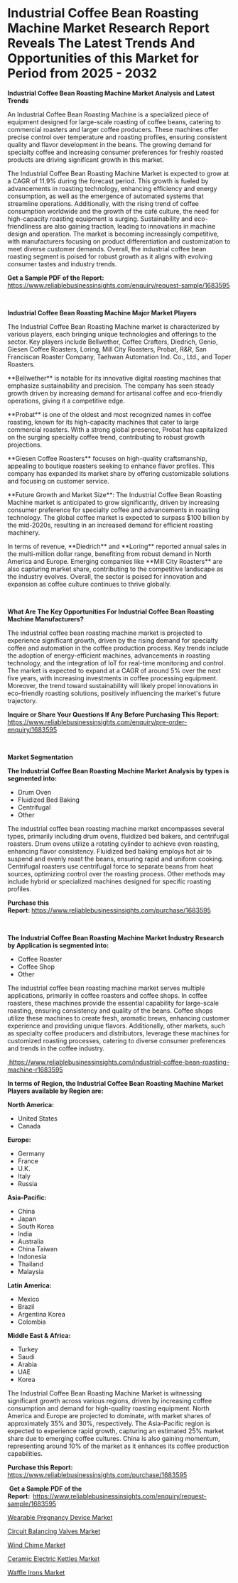 <p><h1>Industrial Coffee Bean Roasting Machine Market Research Report Reveals The Latest Trends And Opportunities of this Market for Period from 2025 - 2032</h1></p><p><strong>Industrial Coffee Bean Roasting Machine Market Analysis and Latest Trends</strong></p>
<p><p>An Industrial Coffee Bean Roasting Machine is a specialized piece of equipment designed for large-scale roasting of coffee beans, catering to commercial roasters and larger coffee producers. These machines offer precise control over temperature and roasting profiles, ensuring consistent quality and flavor development in the beans. The growing demand for specialty coffee and increasing consumer preferences for freshly roasted products are driving significant growth in this market.</p><p>The Industrial Coffee Bean Roasting Machine Market is expected to grow at a CAGR of 11.9% during the forecast period. This growth is fueled by advancements in roasting technology, enhancing efficiency and energy consumption, as well as the emergence of automated systems that streamline operations. Additionally, with the rising trend of coffee consumption worldwide and the growth of the café culture, the need for high-capacity roasting equipment is surging. Sustainability and eco-friendliness are also gaining traction, leading to innovations in machine design and operation. The market is becoming increasingly competitive, with manufacturers focusing on product differentiation and customization to meet diverse customer demands. Overall, the industrial coffee bean roasting segment is poised for robust growth as it aligns with evolving consumer tastes and industry trends.</p></p>
<p><strong>Get a Sample PDF of the Report:&nbsp;</strong> <a href="https://www.reliablebusinessinsights.com/enquiry/request-sample/1683595?utm_campaign=100&utm_medium=2&utm_source=Github&utm_content=ia&utm_term=26032025&utm_id=industrial-coffee-bean-roasting-machine">https://www.reliablebusinessinsights.com/enquiry/request-sample/1683595</a></p>
<p>&nbsp;</p>
<p><strong>Industrial Coffee Bean Roasting Machine Major Market Players</strong></p>
<p><p>The Industrial Coffee Bean Roasting Machine market is characterized by various players, each bringing unique technologies and offerings to the sector. Key players include Bellwether, Coffee Crafters, Diedrich, Genio, Giesen Coffee Roasters, Loring, Mill City Roasters, Probat, R&R, San Franciscan Roaster Company, Taehwan Automation Ind. Co., Ltd., and Toper Roasters.</p><p>**Bellwether** is notable for its innovative digital roasting machines that emphasize sustainability and precision. The company has seen steady growth driven by increasing demand for artisanal coffee and eco-friendly operations, giving it a competitive edge.</p><p>**Probat** is one of the oldest and most recognized names in coffee roasting, known for its high-capacity machines that cater to large commercial roasters. With a strong global presence, Probat has capitalized on the surging specialty coffee trend, contributing to robust growth projections.</p><p>**Giesen Coffee Roasters** focuses on high-quality craftsmanship, appealing to boutique roasters seeking to enhance flavor profiles. This company has expanded its market share by offering customizable solutions and focusing on customer service. </p><p>**Future Growth and Market Size**: The Industrial Coffee Bean Roasting Machine market is anticipated to grow significantly, driven by increasing consumer preference for specialty coffee and advancements in roasting technology. The global coffee market is expected to surpass $100 billion by the mid-2020s, resulting in an increased demand for efficient roasting machinery.</p><p>In terms of revenue, **Diedrich** and **Loring** reported annual sales in the multi-million dollar range, benefiting from robust demand in North America and Europe. Emerging companies like **Mill City Roasters** are also capturing market share, contributing to the competitive landscape as the industry evolves. Overall, the sector is poised for innovation and expansion as coffee culture continues to thrive globally.</p></p>
<p>&nbsp;</p>
<p><strong>What Are The Key Opportunities For Industrial Coffee Bean Roasting Machine Manufacturers?</strong></p>
<p><p>The industrial coffee bean roasting machine market is projected to experience significant growth, driven by the rising demand for specialty coffee and automation in the coffee production process. Key trends include the adoption of energy-efficient machines, advancements in roasting technology, and the integration of IoT for real-time monitoring and control. The market is expected to expand at a CAGR of around 5% over the next five years, with increasing investments in coffee processing equipment. Moreover, the trend toward sustainability will likely propel innovations in eco-friendly roasting solutions, positively influencing the market's future trajectory.</p></p>
<p><strong>Inquire or Share Your Questions If Any Before Purchasing This Report:</strong> <a href="https://www.reliablebusinessinsights.com/enquiry/pre-order-enquiry/1683595?utm_campaign=100&utm_medium=2&utm_source=Github&utm_content=ia&utm_term=26032025&utm_id=industrial-coffee-bean-roasting-machine">https://www.reliablebusinessinsights.com/enquiry/pre-order-enquiry/1683595</a></p>
<p>&nbsp;</p>
<p><strong>Market Segmentation</strong></p>
<p><strong>The Industrial Coffee Bean Roasting Machine Market Analysis by types is segmented into:</strong></p>
<p><ul><li>Drum Oven</li><li>Fluidized Bed Baking</li><li>Centrifugal</li><li>Other</li></ul></p>
<p><p>The industrial coffee bean roasting machine market encompasses several types, primarily including drum ovens, fluidized bed bakers, and centrifugal roasters. Drum ovens utilize a rotating cylinder to achieve even roasting, enhancing flavor consistency. Fluidized bed baking employs hot air to suspend and evenly roast the beans, ensuring rapid and uniform cooking. Centrifugal roasters use centrifugal force to separate beans from heat sources, optimizing control over the roasting process. Other methods may include hybrid or specialized machines designed for specific roasting profiles.</p></p>
<p><strong>Purchase this Report:&nbsp;</strong><a href="https://www.reliablebusinessinsights.com/purchase/1683595?utm_campaign=100&utm_medium=2&utm_source=Github&utm_content=ia&utm_term=26032025&utm_id=industrial-coffee-bean-roasting-machine">https://www.reliablebusinessinsights.com/purchase/1683595</a></p>
<p>&nbsp;</p>
<p><strong>The Industrial Coffee Bean Roasting Machine Market Industry Research by Application is segmented into:</strong></p>
<p><ul><li>Coffee Roaster</li><li>Coffee Shop</li><li>Other</li></ul></p>
<p><p>The industrial coffee bean roasting machine market serves multiple applications, primarily in coffee roasters and coffee shops. In coffee roasters, these machines provide the essential capability for large-scale roasting, ensuring consistency and quality of the beans. Coffee shops utilize these machines to create fresh, aromatic brews, enhancing customer experience and providing unique flavors. Additionally, other markets, such as specialty coffee producers and distributors, leverage these machines for customized roasting processes, catering to diverse consumer preferences and trends in the coffee industry.</p></p>
<p><a href="https://www.reliablebusinessinsights.com/industrial-coffee-bean-roasting-machine-r1683595?utm_campaign=100&utm_medium=2&utm_source=Github&utm_content=ia&utm_term=26032025&utm_id=industrial-coffee-bean-roasting-machine">&nbsp;https://www.reliablebusinessinsights.com/industrial-coffee-bean-roasting-machine-r1683595</a></p>
<p><strong>In terms of Region, the Industrial Coffee Bean Roasting Machine Market Players available by Region are:</strong></p>
<p>
    <p> <strong> North America: </strong>
        <ul>
            <li>United States</li>
            <li>Canada</li>
        </ul>
        </p> 
    <p> <strong> Europe: </strong>
        <ul>
            <li>Germany</li>
            <li>France</li>
            <li>U.K.</li>
            <li>Italy</li>
            <li>Russia</li>
        </ul>
        </p> 
    <p> <strong> Asia-Pacific: </strong>
        <ul>
            <li>China</li>
            <li>Japan</li>
            <li>South Korea</li>
            <li>India</li>
            <li>Australia</li>
            <li>China Taiwan</li>
            <li>Indonesia</li>
            <li>Thailand</li>
            <li>Malaysia</li>
        </ul>
        </p> 
    <p> <strong> Latin America: </strong>
        <ul>
            <li>Mexico</li>
            <li>Brazil</li>
            <li>Argentina Korea</li>
            <li>Colombia</li>
        </ul>
        </p> 
    <p> <strong> Middle East & Africa: </strong>
        <ul>
            <li>Turkey</li>
            <li>Saudi</li>
            <li>Arabia</li>
            <li>UAE</li>
            <li>Korea</li>
        </ul>
    </p>
    </p>
<p><p>The Industrial Coffee Bean Roasting Machine Market is witnessing significant growth across various regions, driven by increasing coffee consumption and demand for high-quality roasting equipment. North America and Europe are projected to dominate, with market shares of approximately 35% and 30%, respectively. The Asia-Pacific region is expected to experience rapid growth, capturing an estimated 25% market share due to emerging coffee cultures. China is also gaining momentum, representing around 10% of the market as it enhances its coffee production capabilities.</p></p>
<p><strong>Purchase this Report: </strong><a href="https://www.reliablebusinessinsights.com/purchase/1683595?utm_campaign=100&utm_medium=2&utm_source=Github&utm_content=ia&utm_term=26032025&utm_id=industrial-coffee-bean-roasting-machine">https://www.reliablebusinessinsights.com/purchase/1683595</a></p>
<p>&nbsp;<strong>Get a Sample PDF of the Report:&nbsp;&nbsp;</strong><a href="https://www.reliablebusinessinsights.com/enquiry/request-sample/1683595?utm_campaign=100&utm_medium=2&utm_source=Github&utm_content=ia&utm_term=26032025&utm_id=industrial-coffee-bean-roasting-machine">https://www.reliablebusinessinsights.com/enquiry/request-sample/1683595</a></p>
<p><strong></strong></p>
<p><p><a href="https://github.com/kadutjoelly83/Market-Research-Report-List-1/blob/main/wearable-pregnancy-device-market.md?utm_campaign=100&utm_medium=2&utm_source=Github&utm_content=ia&utm_term=26032025&utm_id=industrial-coffee-bean-roasting-machine">Wearable Pregnancy Device Market</a></p><p><a href="https://github.com/zdybelzinn/Market-Research-Report-List-1/blob/main/circuit-balancing-valves-market.md?utm_campaign=100&utm_medium=2&utm_source=Github&utm_content=ia&utm_term=26032025&utm_id=industrial-coffee-bean-roasting-machine">Circuit Balancing Valves Market</a></p><p><a href="https://github.com/iperitvik8/Market-Research-Report-List-1/blob/main/wind-chime-market.md?utm_campaign=100&utm_medium=2&utm_source=Github&utm_content=ia&utm_term=26032025&utm_id=industrial-coffee-bean-roasting-machine">Wind Chime Market</a></p><p><a href="https://github.com/ilanarohalgh/Market-Research-Report-List-1/blob/main/ceramic-electric-kettles-market.md?utm_campaign=100&utm_medium=2&utm_source=Github&utm_content=ia&utm_term=26032025&utm_id=industrial-coffee-bean-roasting-machine">Ceramic Electric Kettles Market</a></p><p><a href="https://github.com/frodanlert/Market-Research-Report-List-1/blob/main/waffle-irons-market.md?utm_campaign=100&utm_medium=2&utm_source=Github&utm_content=ia&utm_term=26032025&utm_id=industrial-coffee-bean-roasting-machine">Waffle Irons Market</a></p></p>
